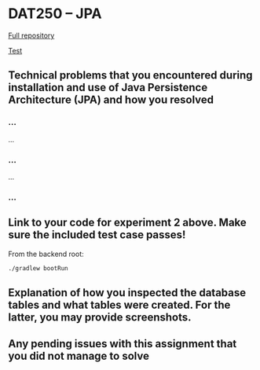 # DAT250 – JPA

[Full repository](https://github.com/erlendandre/dat250-assignment2)

[Test](https://github.com/erlendandre/dat250-assignment2/blob/main/src/test/java/no/hvl/dat250/jpa/polls/PollsTest.java)


## Technical problems that you encountered during installation and use of Java Persistence Architecture (JPA) and how you resolved

### ...
...

### ...
...

### ...


## Link to your code for experiment 2 above. Make sure the included test case passes!
From the backend root:
```bash
./gradlew bootRun
```


## Explanation of how you inspected the database tables and what tables were created. For the latter, you may provide screenshots.

## Any pending issues with this assignment that you did not manage to solve
